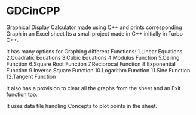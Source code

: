 # GDCinCPP
Graphical Display Calculator made using C++ and prints corresponding Graph in an Excel sheet
Its a small project made in C++ initially in Turbo C++.

It has many options for Graphing different Functions:
1.Linear Equations
2.Quadratic Equations
3.Cubic Equations
4.Modulus Function
5.Ceiling Function
6.Square Root Function
7.Reciprocal Function
8.Exponential Function
9.Inverse Square Function
10.Logarithm Function
11.Sine Function
12.Tangent Function

It also has a provision to clear all the graphs from the sheet and an Exit function too.

It uses data file handling Concepts to plot points in the sheet.
